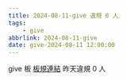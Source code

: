 ```yaml
---
title: 2024-08-11-give 違規 0 人
tags:
    - give
abbrlink: 2024-08-11-give
date: give-2024-08-11 12:00:00
---
```

give 板 [板規連結](https://www.ptt.cc/bbs/give/M.1612495900.A.C32.html)
昨天違規 0 人
